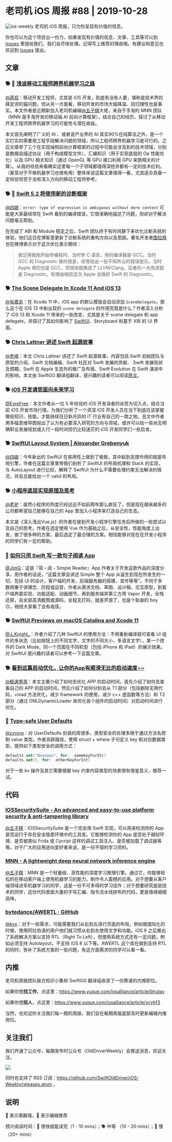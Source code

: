 # 老司机 iOS 周报 #88 | 2019-10-28

![ios-weekly](https://github.com/SwiftOldDriver/iOS-Weekly/blob/master/assets/ios-weekly.png?raw=true)
老司机 iOS 周报，只为你呈现有价值的信息。

你也可以为这个项目出一份力，如果发现有价值的信息、文章、工具等可以到 [Issues](https://github.com/SwiftOldDriver/iOS-Weekly/issues) 里提给我们，我们会尽快处理。记得写上推荐的理由哦。有建议和意见也欢迎到 [Issues](https://github.com/SwiftOldDriver/iOS-Weekly/issues) 提出。

## 文章

### 🐕 🌟 [浅谈移动工程师跨界机器学习之路](http://satanwoo.github.io/2019/10/27/MNN1/)

[@莲叔](https://weibo.com/aaaron7)：移动开发工程师，尤其是 iOS 开发，到底有没有人要，堪称是技术界的薛定谔的猫问题。但从另一方面看，移动开发的市场大幅降温、回归理性也是事实。本文作者是近期新加入老司机编辑[@五子棋](https://satanwoo.github.io)大佬，来自于手淘的 MNN 团队（MNN 是手淘开发的移动端 AI 前向计算框架），结合自己的经历，探讨了从移动开发工程师跨界机器学习的可能性与潜在收益。

本文首先阐明了广义的 AI 、或者说产业界的 AI 其实90%在纯算法之外，是一个实打实的需要用工程手段解决问题的领域，所以工程师跨界机器学习是可行的。之后文章举了三个在实现端侧前向计算框架的过程中可能会涉及到的技术领域，分别是数据自描述协议（用于构成模型文件）、汇编知识（用于实现底层的 Op 性能优化）以及 GPU 相关知识（通过 OpenGL 等 GPU 接口利用 GPU 来跑相关的计算）。从我的经验来看确实这里每一个子领域都值得深挖并都有一定的技术红利。（甚至对于不做机器学习也很有用）整体来说这篇文章值得一看，尤其适合具备一定经验但苦于没有深入方向的移动工程师参考。

### 🐕 🌟 [Swift 5.2 将使用新的诊断框架](https://juejin.im/post/5dac17efe51d4524d6748831)

[@四娘](https://kemchenj.github.io/)：`error: type of expression is ambiguous without more context` 可能是大家最经常在 Swift 看到的编译错误，它很准确地描述了问题，但却对于解决问题毫无帮助。

在完成了 ABI 和 Module 稳定之后，Swift 团队终于有时间静下来优化诊断系统的体验，他们近日在博客里更新了诊断系统的重构方向以及思路。著名开发者[图拉鼎](https://weibo.com/1846569133/Ic2BSxNBh)也在微博表示对于这次优化表示期待：

> 我记得我刚开始学编程时，当时学 C 语言，用的编译器是 GCC。当时 GCC 的 Diagnostic 做的很差，经常给出一些不知所云的错误提示。当时 Apple 用的也是 GCC，但很快就换成了 LLVM/Clang，后者的一大改进就是 Diagnostic。有理由相信这次 Apple 会做好 Swift 的 Diagnostic。

### 🐕 [The Scene Delegate In Xcode 11 And iOS 13](https://learnappmaking.com/scene-delegate-app-delegate-xcode-11-ios-13/?utm_campaign=iOS%2BDev%2BWeekly&utm_medium=web&utm_source=iOS%2BDev%2BWeekly%2BIssue%2B426)

[@张嘉夫](https://github.com/josephchang10)：在 Xcode 11 中，iOS app 的默认模版会自动添加 `SceneDelegate`，那么这个在 iOS 13 中新出现的 `scene delegate` 的作用究竟是什么？作者深入分析了 iOS 13 和 Xcode 11 带来的一些改变，尤其是关于 scene delegate 和 app delegate，并探讨了其如何影响了 [SwiftUI](https://learnappmaking.com/swiftui-getting-started-how-to-ios-swift/)、Storyboard 和基于 XIB 的 UI 界面。

### 🐕 [Chris Lattner 讲述 Swift 起源故事](https://juejin.im/post/5daaf962f265da5b6a16aa87)

[@老峰](https://github.com/GesanTung)：本文 Chris Lattner 讲述了 Swift 起源故事，内容包括 Swift 初始团队与原型的介绍、Swift 文档编辑、Swift 社区对 Swift 发展的贡献、 Swift 发展现状及预期、Swift 在 Apple 生态外的推广及布局、Swift Evolution 在 Swift 演进中的影响，本文由 SwiftGG 翻译组翻译，感兴趣的读者可以阅读[原文](https://oleb.net/2019/chris-lattner-swift-origins/)。

### 🐕 [iOS 开发请您面向未来学习](https://juejin.im/post/5da6d14ae51d4524b601b78a)

[@EyreFree](https://weibo.com/eyrefree777)：本文作者从一位 5 年经验的 iOS 开发读者的诉苦为切入点，结合当前 iOS 开发市场行情，为我们分析了一个资深 iOS 开发人员在当下到底应该掌握哪些知识、技能，才能继续在日新月异的 IT 行业有自己的一席之地。且文中作者用多幅思维导图抛出了认为有必要深入研究的方向与领域，或许可以给一些尚无明确职业发展规划或入行一段时间但仍比较迷茫的 iOS 开发同学们一些启发。

### 🐕 [SwiftUI Layout System | Alexander Grebenyuk](https://kean.github.io/post/swiftui-layout-system)

[@四娘](https://kemchenj.github.io/)：今年新出的 SwiftUI 在易用性上做到了极致，其中起到支撑作用的就是布局引擎，作者在这篇文章里带我们剖析了 SwiftUI 的布局机理和 Stack 的实现，与 AutoLayout 进行比较，解释了 SwiftUI 为什么不需要处理约束无法解决的情况，并且总能给出一个 valid 的布局。

### 🐕 [小程序底层实现原理及思考](https://mp.weixin.qq.com/s/T6Mcu24Cmih-E_VCUo3PEQ)

[@老驴](https://www.weibo.com/6090610445)：虽然小程序的热度已经远远不如前两年那么疯狂了，但是现在越来越多的公司都希望自己能够在自己的 App 里加入小程序来打造自己的生态。

本文是《深入浅出Vue.js》的作者在接到开发小程序引擎任务后所做的一些尝试以及自己的思考。作者在选定使用 Vue 作为基础之后，从安全性，性能角度上出发，做了很多种的方案，最后选定了最合理的方案。相信能够对现在在开发小程序的同学们有一定的帮助。

### 🐢 [如何只用 Swift 写一款句子阅读 App](https://www.iweslie.com/index.php/archives/219/)

[@JimQ](https://github.com/waz0820)：这是『简・阅 - Simple Reader』App 作者关于开发这款作品的深度分享。用作者的话说，“这篇文章会讲述 Simple 整个 App 从诞生到现在所发生的一切，包括 UI 的设计，客户端的开发，后端服务器的搭建，宣传等等”。不同于多数侧重于讲理念、历程或运营，作者从需求文档、草图、设计稿、交互原型，到客户端界面实现、功能适配、动画细节，再到服务端弃第三方用 Vapor 开发，全栈还原，且全部高清截图或源码，全程无打码，就差开源了，也是个耿直的 boy 🙃，相信大家看了会有收获。

### 🐕 [Swift​UI Previews on macOS Catalina and Xcode 11](https://nshipster.com/swiftui-previews/)

[@J_Knight_](https://github.com/knightsj)：作者介绍了几种 SwiftUI 的使用方法：不用重新编译就可查看 UI 组件的多状态（比如按钮上的不同文字，文字的不同大小，多语言文字），某一个控件的 Dark Mode，同一个页面在不同机型（包括 iPhone 和 iPad）的展示效果。对 SwiftUI 感兴趣的读者可以参考一下这篇文章。

### 🐕 [看到这篇启动优化，让你的App有顺滑无比的启动速度~~](https://juejin.im/post/5cff0ada6fb9a07edc0b4c3c)

[@极速男孩](https://github.com/ztlyyznf001)：本文主要介绍了如何去优化 APP 的启动时间。首先介绍了如何去查看自己的 APP 的启动时间，然后介绍了如何分别去从 T1 部分（包括删除无用代码，+load 方法优化，减少 framework 的使用，减少 c++ 虚函数等方法）和 T2 部分（通过 ONLDynamicLoader 来优化各个组件的启动时间）对启动时间进行优化。

### 🐎 [Type-safe User Defaults](https://danieltull.co.uk//blog/2019/10/09/type-safe-user-defaults/)

[@zvving](https://github.com/zvving)：对 UserDefaults 封装的库很多，类型安全的处理多限于通过方法名控制 value 类型。作者另辟蹊径，使用 struct + where 子句定义 key 和对应数据类型，提供如下类型安全的调用方式：

```swift
defaults.set("Noooope", for: .someKeyForStr)
defaults.set(1, for: .otherKeyForInt)
```

对于一些 kv 操作及其它需要根据 key 约束内容类型的场景很有借鉴意义，推荐一试。

## 代码

### [IOSSecuritySuite -  An advanced and easy-to-use platform security & anti-tampering library](https://github.com/securing/IOSSecuritySuite)

[@五子棋](https://satanwoo.github.io)：IOSSecuritySuite 是一个完全用 Swift 实现，可以用来检测你的 App 是否运行于存在安全隐患环境中的工具库。它能够检测你的 App 是否处于越狱环境、是否被类似 Frida 或 Cycript 这样的调试工具注入、是否被加载了调试器等等。对于广大的应用逆向爱好者来说，是一份不错的学习资料。

### [MNN -  A lightweight deep neural network inference engine](https://github.com/alibaba/MNN)

[@五子棋](https://satanwoo.github.io)：MNN 是一个轻量级、高性能的深度学习推理引擎。通过它，你能够轻松的在移动客户端上使用机器学习的能力，制作令人震撼的应用。对于想要从客户端领域进军机器学习的同学，这是一份不可多得的学习佳作；对于想要研究底层技术的同学，这份代码里面大量的手写汇编、指令流水线排布的代码，更是值得细细品味。

### [bytedance/AWERTL · GitHub](https://github.com/bytedance/AWERTL/blob/master/README.md)

[@kyo](https://github.com/KyoLi)：对于一些需求，可能需要我们从右到左进行页面的布局，例如做国际化的时候，使用阿拉伯语的用户他们就习惯从右到左使用文字和功能。iOS 9 之后推出了系统解决方案以支持 RTL（Right To Left），但使用系统方式还有一定问题，例如必须支持 Autolayout，不支持 iOS 8 以下等。AWERTL 这个库在做到支持 RTL 的同时，弥补了系统方案的一些问题，有这方面需求的同学可以看一看。

## 内推

老司机周报团队联合知识小集和 SwiftGG 翻译组收录了一份靠谱的内推职位。

如果你想**找工作**，点这里：https://www.yuque.com/iosalliance/article/bhutav

如果你想**招人**，点这里：https://www.yuque.com/iosalliance/article/ycyhf3

当然，也欢迎你关注我们每一期的周报，我们会在每期周报底部及时更新编辑内推岗位。

## 关注我们

我们开通了公众号，每期发布时公众号（OldDriverWeekly）会推送消息，欢迎关注。

![](https://github.com/SwiftOldDriver/iOS-Weekly/blob/master/assets/qrcode_for_wechat.jpg?raw=true)

同时也支持了 RSS 订阅：https://github.com/SwiftOldDriver/iOS-Weekly/releases.atom 。

## 说明

🚧 表示需翻墙，🌟 表示编辑推荐

预计阅读时间：🐎 很快就能读完（1 - 10 mins）；🐕 中等 （10 - 20 mins）；🐢 慢（20+ mins）


